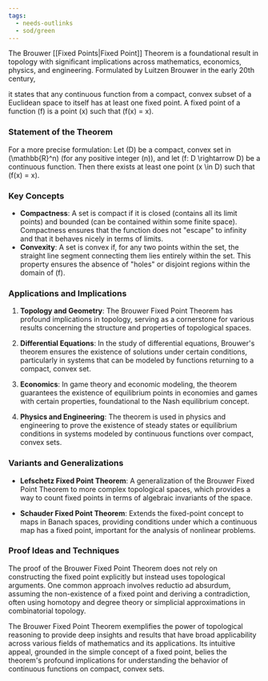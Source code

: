 ```yaml
---
tags:
  - needs-outlinks
  - sod/green
---
```

The Brouwer [[Fixed Points|Fixed Point]] Theorem is a foundational result in topology with significant implications across mathematics, economics, physics, and engineering. Formulated by Luitzen Brouwer in the early 20th century, 

it states that any continuous function from a compact, convex subset of a Euclidean space to itself has at least one fixed point. A fixed point of a function \(f\) is a point \(x\) such that \(f(x) = x\).

### Statement of the Theorem

For a more precise formulation: Let \(D\) be a compact, convex set in \(\mathbb{R}^n\) (for any positive integer \(n\)), and let \(f: D \rightarrow D\) be a continuous function. Then there exists at least one point \(x \in D\) such that \(f(x) = x\).

### Key Concepts

- **Compactness**: A set is compact if it is closed (contains all its limit points) and bounded (can be contained within some finite space). Compactness ensures that the function does not "escape" to infinity and that it behaves nicely in terms of limits.
- **Convexity**: A set is convex if, for any two points within the set, the straight line segment connecting them lies entirely within the set. This property ensures the absence of "holes" or disjoint regions within the domain of \(f\).

### Applications and Implications

1. **Topology and Geometry**: The Brouwer Fixed Point Theorem has profound implications in topology, serving as a cornerstone for various results concerning the structure and properties of topological spaces.

2. **Differential Equations**: In the study of differential equations, Brouwer's theorem ensures the existence of solutions under certain conditions, particularly in systems that can be modeled by functions returning to a compact, convex set.

3. **Economics**: In game theory and economic modeling, the theorem guarantees the existence of equilibrium points in economies and games with certain properties, foundational to the Nash equilibrium concept.

4. **Physics and Engineering**: The theorem is used in physics and engineering to prove the existence of steady states or equilibrium conditions in systems modeled by continuous functions over compact, convex sets.

### Variants and Generalizations

- **Lefschetz Fixed Point Theorem**: A generalization of the Brouwer Fixed Point Theorem to more complex topological spaces, which provides a way to count fixed points in terms of algebraic invariants of the space.

- **Schauder Fixed Point Theorem**: Extends the fixed-point concept to maps in Banach spaces, providing conditions under which a continuous map has a fixed point, important for the analysis of nonlinear problems.

### Proof Ideas and Techniques

The proof of the Brouwer Fixed Point Theorem does not rely on constructing the fixed point explicitly but instead uses topological arguments. One common approach involves reductio ad absurdum, assuming the non-existence of a fixed point and deriving a contradiction, often using homotopy and degree theory or simplicial approximations in combinatorial topology.

The Brouwer Fixed Point Theorem exemplifies the power of topological reasoning to provide deep insights and results that have broad applicability across various fields of mathematics and its applications. Its intuitive appeal, grounded in the simple concept of a fixed point, belies the theorem's profound implications for understanding the behavior of continuous functions on compact, convex sets.